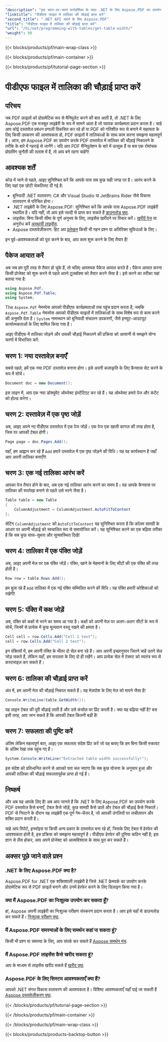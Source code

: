 ```yaml
---
"description": "इस चरण-दर-चरण मार्गदर्शिका के साथ .NET के लिए Aspose.PDF का उपयोग करके PDF में तालिका की चौड़ाई प्राप्त करना सीखें।"
"linktitle": "पीडीएफ फाइल में तालिका की चौड़ाई प्राप्त करें"
"second_title": ".NET API संदर्भ के लिए Aspose.PDF"
"title": "पीडीएफ फाइल में तालिका की चौड़ाई प्राप्त करें"
"url": "/hi/net/programming-with-tables/get-table-width/"
"weight": 90
---
```


{{< blocks/products/pf/main-wrap-class >}}

{{< blocks/products/pf/main-container >}}

{{< blocks/products/pf/tutorial-page-section >}}

# पीडीएफ फाइल में तालिका की चौड़ाई प्राप्त करें

## परिचय

जब PDF फ़ाइलों को प्रोग्रामेटिक रूप से मैनिपुलेट करने की बात आती है, तो .NET के लिए Aspose.PDF एक मजबूत लाइब्रेरी के रूप में सामने आता है जो व्यापक कार्यक्षमता प्रदान करता है। चाहे आप कोई दस्तावेज़ प्रबंधन प्रणाली विकसित कर रहे हों या PDF को गतिशील रूप से बनाने में सहायता के लिए किसी उपकरण की आवश्यकता हो, PDF फ़ाइलों में तालिकाओं के साथ काम करना समझना महत्वपूर्ण है। आज, हम Aspose.PDF का उपयोग करके PDF दस्तावेज़ में तालिका की चौड़ाई निकालने के तरीके के बारे में गहराई से जानेंगे। यदि आप PDF मैनिपुलेशन के बारे में उत्सुक हैं या बस एक रोमांचक प्रोग्रामिंग चुनौती की तलाश में हैं, तो आप बने रहना चाहेंगे!

## आवश्यक शर्तें

कोड में जाने से पहले, आइए सुनिश्चित करें कि आपके पास सब कुछ सही जगह पर है। आरंभ करने के लिए यहां एक छोटी चेकलिस्ट दी गई है:

- बुनियादी .NET वातावरण: C# और Visual Studio या JetBrains Rider जैसे विकास वातावरण से परिचित होना।
- .NET लाइब्रेरी के लिए Aspose.PDF: सुनिश्चित करें कि आपके पास Aspose.PDF लाइब्रेरी स्थापित है। यदि नहीं, तो आप इसे जल्दी से प्राप्त कर सकते हैं [डाउनलोड पृष्ठ](https://releases.aspose.com/pdf/net/).
- लाइसेंस: बिना किसी सीमा के पूर्ण अनुभव के लिए, लाइसेंस खरीदने पर विचार करें। [खरीदें पेज](https://purchase.aspose.com/buy) या अनुरोध करें [अस्थायी लाइसेंस](https://purchase.aspose.com/temporary-license/).
- Aspose दस्तावेज़ीकरण: हिट अप [प्रलेखन](https://reference.aspose.com/pdf/net/) किसी भी गहन प्रश्न या अतिरिक्त सुविधाओं के लिए।

इन पूर्व-आवश्यकताओं को पूरा करने के बाद, आप काम शुरू करने के लिए तैयार हैं!

## पैकेज आयात करें

अब जब हम पूरी तरह से तैयार हो चुके हैं, तो चलिए आवश्यक पैकेज आयात करते हैं। पैकेज आयात करना किसी प्रोजेक्ट को शुरू करने से पहले अपने टूलबॉक्स को तैयार करने जैसा है। इसे करने का तरीका यहां बताया गया है:

```csharp
using Aspose.Pdf;
using Aspose.Pdf.Table;
using System;
```

The `Aspose.Pdf` नेमस्पेस आपको पीडीएफ कार्यक्षमताओं तक पहुंच प्रदान करता है, जबकि `Aspose.Pdf.Table` नेमस्पेस आपको पीडीएफ फाइलों में तालिकाओं के साथ विशेष रूप से काम करने की अनुमति देता है। `System` नामस्थान को बुनियादी संचालन उपकरणों, जैसे इनपुट-आउटपुट कार्यात्मकताओं के लिए शामिल किया गया है।

आइए पीडीएफ में तालिका जोड़ने और उसकी चौड़ाई निकालने की प्रक्रिया को आसानी से समझने योग्य चरणों में विभाजित करें:

## चरण 1: नया दस्तावेज़ बनाएँ

सबसे पहले, हमें एक नया PDF दस्तावेज़ बनाना होगा। इसे अपनी कलाकृति के लिए कैनवास सेट करने के रूप में सोचें।

```csharp
Document doc = new Document();
```

इस लाइन में, आप एक नया डॉक्यूमेंट ऑब्जेक्ट इंस्टेंटिएट कर रहे हैं। यह ऑब्जेक्ट हमारे पेज और कंटेंट को होल्ड करेगा।

## चरण 2: दस्तावेज़ में एक पृष्ठ जोड़ें

अब, आइए अपने नए पीडीएफ दस्तावेज़ में एक पेज जोड़ें। एक पेज एक खाली कागज़ की तरह होता है, जिस पर आपकी टेबल होगी।

```csharp
Page page = doc.Pages.Add();
```

यहाँ, हम आह्वान कर रहे हैं `Add` हमारे दस्तावेज़ में एक पृष्ठ जोड़ने की विधि। यह वह कार्यस्थान है जहाँ आप अपनी तालिका बनाएँगे!

## चरण 3: एक नई तालिका आरंभ करें

आपका पेज तैयार होने के बाद, अब एक नई तालिका आरंभ करने का समय है। यह आपके कैनवास पर तालिका की रूपरेखा बनाने से पहले उसे भरने जैसा है।

```csharp
Table table = new Table
{
    ColumnAdjustment = ColumnAdjustment.AutoFitToContent
};
```

सेटिंग `ColumnAdjustment` को `AutoFitToContent` यह सुनिश्चित करता है कि कॉलम सामग्री के आधार पर अपनी चौड़ाई को स्वचालित रूप से समायोजित करें। यह सुनिश्चित करने का एक बढ़िया तरीका है कि सब कुछ साफ-सुथरा और सुव्यवस्थित दिखे!

## चरण 4: तालिका में एक पंक्ति जोड़ें

अब, आइए अपनी मेज़ पर एक पंक्ति जोड़ें। पंक्ति, खाने के मेहमानों के लिए सीटों की एक पंक्ति की तरह होती है।

```csharp
Row row = table.Rows.Add();
```

हम बुला रहे हैं `Add` तालिका में एक नई पंक्ति सम्मिलित करने की विधि। यह पंक्ति हमारी कोशिकाओं को रखेगी!

## चरण 5: पंक्ति में कक्ष जोड़ें

अब, पंक्ति को कक्षों से भरने का समय आ गया है। कक्षों को अपनी मेज़ पर अलग-अलग सीटों के रूप में सोचें, जिनमें से प्रत्येक में कुछ मूल्यवान वस्तु रखने की क्षमता है।

```csharp
Cell cell = row.Cells.Add("Cell 1 text");
cell = row.Cells.Add("Cell 2 text");
```

इन पंक्तियों में, हम अपनी पंक्ति के भीतर दो सेल बना रहे हैं। आप अपनी इच्छानुसार जितने चाहें उतने सेल जोड़ सकते हैं, लेकिन यहाँ, हम सरलता के लिए दो ही रखेंगे। आप प्रत्येक सेल में टेक्स्ट को स्वतंत्र रूप से कस्टमाइज़ कर सकते हैं।

## चरण 6: तालिका की चौड़ाई प्राप्त करें

अंत में, हम अपनी मेज़ की चौड़ाई निकाल सकते हैं। यह मेज़पोश के लिए मेज़ को मापने जैसा है!

```csharp
Console.WriteLine(table.GetWidth());
```

यह लाइन टेबल की पूरी चौड़ाई लाती है और उसे कंसोल पर प्रिंट करती है। क्या यह बढ़िया नहीं है? बस इसी तरह, आप जान सकते हैं कि आपकी टेबल कितनी बड़ी है!

## चरण 7: सफलता की पुष्टि करें

अंतिम लेकिन महत्वपूर्ण बात, आइए एक सफलता संदेश प्रिंट करें जो यह बताए कि हम बिना किसी रुकावट के अंतिम रेखा तक पहुंच गए हैं।

```csharp
System.Console.WriteLine("Extracted table width successfully!");
```

इस संदेश को प्रतिध्वनित करने से आपको पता चल जाएगा कि सब कुछ योजना के अनुसार हुआ और आपकी तालिका की चौड़ाई सफलतापूर्वक प्राप्त हो गई है।

## निष्कर्ष

और अब यह आपके लिए है! अब आप जानते हैं कि .NET के लिए Aspose.PDF का उपयोग करके PDF दस्तावेज़ कैसे बनाएँ, टेबल कैसे जोड़ें, कुछ सामग्री कैसे डालें और टेबल की चौड़ाई कैसे निकालें। PDF से निपटने के दौरान यह लाइब्रेरी एक पूर्ण गेम-चेंजर है, जो आपकी उंगलियों पर लचीलापन और शक्ति प्रदान करती है।

चाहे आप रिपोर्ट, इनवॉइस या किसी अन्य प्रकार के दस्तावेज़ बना रहे हों, जिसके लिए टेबल में हेरफेर की आवश्यकता होती है, इस प्रक्रिया को समझना महत्वपूर्ण है। पीडीएफ हेरफेर की दुनिया कठिन नहीं है; इस ज्ञान से लैस होकर, आप अपने प्रोजेक्ट को आत्मविश्वास के साथ पूरा कर सकते हैं। 

## अक्सर पूछे जाने वाले प्रश्न

### .NET के लिए Aspose.PDF क्या है?  
Aspose.PDF for .NET एक शक्तिशाली लाइब्रेरी है जिसे .NET फ्रेमवर्क का उपयोग करके प्रोग्रामेटिक रूप से PDF फ़ाइलें बनाने और उनमें हेरफेर करने के लिए डिज़ाइन किया गया है।

### क्या मैं Aspose.PDF का निःशुल्क उपयोग कर सकता हूँ?  
हां, Aspose अपनी लाइब्रेरी का निःशुल्क परीक्षण संस्करण प्रदान करता है। आप इसे यहाँ से डाउनलोड कर सकते हैं। [निःशुल्क परीक्षण पृष्ठ](https://releases.aspose.com/).

### मैं Aspose.PDF समस्याओं के लिए समर्थन कहां पा सकता हूं?  
किसी भी प्रश्न या समस्या के लिए, आप संपर्क कर सकते हैं [Aspose समर्थन मंच](https://forum.aspose.com/c/pdf/10).

### मैं Aspose.PDF लाइसेंस कैसे खरीद सकता हूं?  
आप के माध्यम से लाइसेंस खरीद सकते हैं [खरीद पृष्ठ](https://purchase.aspose.com/buy).

### Aspose.PDF के लिए सिस्टम आवश्यकताएँ क्या हैं?  
आपको .NET संगत विकास वातावरण की आवश्यकता है। विशिष्ट आवश्यकताएँ यहाँ पाई जा सकती हैं [Aspose दस्तावेज़ीकरण पृष्ठ](https://reference.aspose.com/pdf/net/).

{{< /blocks/products/pf/tutorial-page-section >}}

{{< /blocks/products/pf/main-container >}}

{{< /blocks/products/pf/main-wrap-class >}}

{{< blocks/products/products-backtop-button >}}